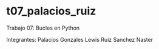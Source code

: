 # t07_palacios_ruiz
Trabajo 07: Bucles en Python

Integrantes:
Palacios Gonzales Lewis
Ruiz Sanchez Naster
